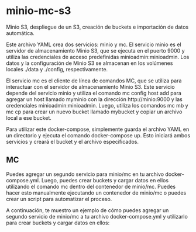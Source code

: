 # minio-mc-s3
Minio S3, despliegue de un S3, creación de buckets e importación de datos automática.


Este archivo YAML crea dos servicios: minio y mc. El servicio minio es el servidor de almacenamiento Minio S3, que se ejecuta en el puerto 9000 y utiliza las credenciales de acceso predefinidas minioadmin:minioadmin. Los datos y la configuración de Minio S3 se almacenan en los volúmenes locales ./data y ./config, respectivamente.

El servicio mc es el cliente de línea de comandos MC, que se utiliza para interactuar con el servidor de almacenamiento Minio S3. Este servicio depende del servicio minio y utiliza el comando mc config host add para agregar un host llamado myminio con la dirección http://minio:9000 y las credenciales minioadmin:minioadmin. Luego, utiliza los comandos mc mb y mc cp para crear un nuevo bucket llamado mybucket y copiar un archivo local a ese bucket.

Para utilizar este docker-compose, simplemente guarda el archivo YAML en un directorio y ejecuta el comando docker-compose up. Esto iniciará ambos servicios y creará el bucket y el archivo especificados.

## MC
Puedes agregar un segundo servicio para minio/mc en tu archivo docker-compose.yml. Luego, puedes crear buckets y cargar datos en ellos utilizando el comando mc dentro del contenedor de minio/mc. Puedes hacer esto manualmente ejecutando un contenedor de minio/mc o puedes crear un script para automatizar el proceso.

A continuación, te muestro un ejemplo de cómo puedes agregar un segundo servicio de minio/mc a tu archivo docker-compose.yml y utilizarlo para crear buckets y cargar datos en ellos:
